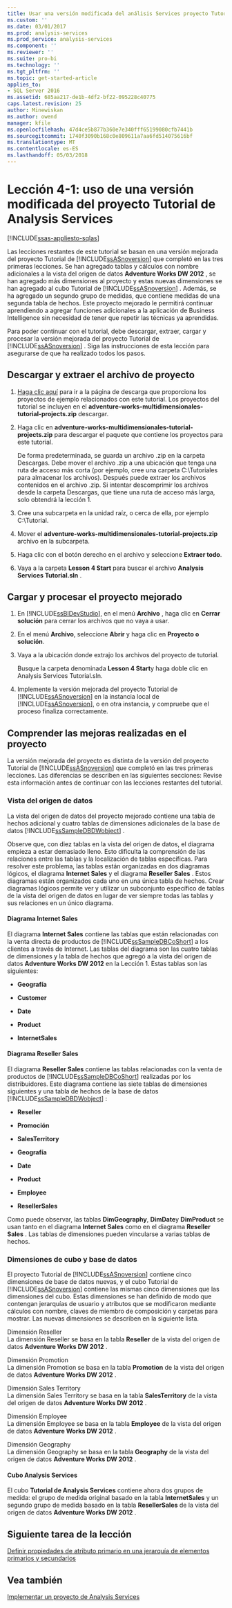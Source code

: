 ```yaml
---
title: Usar una versión modificada del análisis Services proyecto Tutorial | Documentos de Microsoft
ms.custom: ''
ms.date: 03/01/2017
ms.prod: analysis-services
ms.prod_service: analysis-services
ms.component: ''
ms.reviewer: ''
ms.suite: pro-bi
ms.technology: ''
ms.tgt_pltfrm: ''
ms.topic: get-started-article
applies_to:
- SQL Server 2016
ms.assetid: 685aa217-de1b-4df2-bf22-095228c40775
caps.latest.revision: 25
author: Minewiskan
ms.author: owend
manager: kfile
ms.openlocfilehash: 47d4ce5b877b360e7e340fff65199080cfb7441b
ms.sourcegitcommit: 1740f3090b168c0e809611a7aa6fd514075616bf
ms.translationtype: MT
ms.contentlocale: es-ES
ms.lasthandoff: 05/03/2018
---
```

# <a name="lesson-4-1---using-a-modified-version-of-the-analysis-services-tutorial-project"></a>Lección 4-1: uso de una versión modificada del proyecto Tutorial de Analysis Services
[!INCLUDE[ssas-appliesto-sqlas](../includes/ssas-appliesto-sqlas.md)]

Las lecciones restantes de este tutorial se basan en una versión mejorada del proyecto Tutorial de [!INCLUDE[ssASnoversion](../includes/ssasnoversion-md.md)] que completó en las tres primeras lecciones. Se han agregado tablas y cálculos con nombre adicionales a la vista del origen de datos **Adventure Works DW 2012** , se han agregado más dimensiones al proyecto y estas nuevas dimensiones se han agregado al cubo Tutorial de [!INCLUDE[ssASnoversion](../includes/ssasnoversion-md.md)] . Además, se ha agregado un segundo grupo de medidas, que contiene medidas de una segunda tabla de hechos. Este proyecto mejorado le permitirá continuar aprendiendo a agregar funciones adicionales a la aplicación de Business Intelligence sin necesidad de tener que repetir las técnicas ya aprendidas.  
  
Para poder continuar con el tutorial, debe descargar, extraer, cargar y procesar la versión mejorada del proyecto Tutorial de [!INCLUDE[ssASnoversion](../includes/ssasnoversion-md.md)] .  Siga las instrucciones de esta lección para asegurarse de que ha realizado todos los pasos.  
  
## <a name="downloading-and-extracting-the-project-file"></a>Descargar y extraer el archivo de proyecto  
  
1.  [Haga clic aquí](https://github.com/Microsoft/sql-server-samples/releases/tag/adventureworks-analysis-services) para ir a la página de descarga que proporciona los proyectos de ejemplo relacionados con este tutorial. Los proyectos del tutorial se incluyen en el **adventure-works-multidimensionales-tutorial-projects.zip** descargar.  
  
2.  Haga clic en **adventure-works-multidimensionales-tutorial-projects.zip** para descargar el paquete que contiene los proyectos para este tutorial.  
  
    De forma predeterminada, se guarda un archivo .zip en la carpeta Descargas. Debe mover el archivo .zip a una ubicación que tenga una ruta de acceso más corta (por ejemplo, cree una carpeta C:\Tutoriales para almacenar los archivos).  Después puede extraer los archivos contenidos en el archivo .zip. Si intentar descomprimir los archivos desde la carpeta Descargas, que tiene una ruta de acceso más larga, solo obtendrá la lección 1.  
  
3.  Cree una subcarpeta en la unidad raíz, o cerca de ella, por ejemplo C:\Tutorial.  
  
4.  Mover el **adventure-works-multidimensionales-tutorial-projects.zip** archivo en la subcarpeta.  
  
5.  Haga clic con el botón derecho en el archivo y seleccione **Extraer todo**.  
  
6.  Vaya a la carpeta **Lesson 4 Start** para buscar el archivo **Analysis Services Tutorial.sln** .  
  
## <a name="loading-and-processing-the-enhanced-project"></a>Cargar y procesar el proyecto mejorado  
  
1.  En [!INCLUDE[ssBIDevStudio](../includes/ssbidevstudio-md.md)], en el menú **Archivo** , haga clic en **Cerrar solución** para cerrar los archivos que no vaya a usar.  
  
2.  En el menú **Archivo**, seleccione **Abrir** y haga clic en **Proyecto o solución**.  
  
3.  Vaya a la ubicación donde extrajo los archivos del proyecto de tutorial.  
  
    Busque la carpeta denominada **Lesson 4 Start**y haga doble clic en Analysis Services Tutorial.sln.  
  
4.  Implemente la versión mejorada del proyecto Tutorial de [!INCLUDE[ssASnoversion](../includes/ssasnoversion-md.md)] en la instancia local de [!INCLUDE[ssASnoversion](../includes/ssasnoversion-md.md)], o en otra instancia, y compruebe que el proceso finaliza correctamente.  
  
## <a name="understanding-the-enhancements-to-the-project"></a>Comprender las mejoras realizadas en el proyecto  
La versión mejorada del proyecto es distinta de la versión del proyecto Tutorial de [!INCLUDE[ssASnoversion](../includes/ssasnoversion-md.md)] que completó en las tres primeras lecciones. Las diferencias se describen en las siguientes secciones: Revise esta información antes de continuar con las lecciones restantes del tutorial.  
  
### <a name="data-source-view"></a>Vista del origen de datos  
La vista del origen de datos del proyecto mejorado contiene una tabla de hechos adicional y cuatro tablas de dimensiones adicionales de la base de datos [!INCLUDE[ssSampleDBDWobject](../includes/sssampledbdwobject-md.md)] .  
  
Observe que, con diez tablas en la vista del origen de datos, el diagrama <All Tables> empieza a estar demasiado lleno. Esto dificulta la comprensión de las relaciones entre las tablas y la localización de tablas específicas. Para resolver este problema, las tablas están organizadas en dos diagramas lógicos, el diagrama **Internet Sales** y el diagrama **Reseller Sales** . Estos diagramas están organizados cada uno en una única tabla de hechos. Crear diagramas lógicos permite ver y utilizar un subconjunto específico de tablas de la vista del origen de datos en lugar de ver siempre todas las tablas y sus relaciones en un único diagrama.  
  
#### <a name="internet-sales-diagram"></a>Diagrama Internet Sales  
El diagrama **Internet Sales** contiene las tablas que están relacionadas con la venta directa de productos de [!INCLUDE[ssSampleDBCoShort](../includes/sssampledbcoshort-md.md)] a los clientes a través de Internet. Las tablas del diagrama son las cuatro tablas de dimensiones y la tabla de hechos que agregó a la vista del origen de datos **Adventure Works DW 2012** en la Lección 1. Estas tablas son las siguientes:  
  
-   **Geografía**  
  
-   **Customer**  
  
-   **Date**  
  
-   **Product**  
  
-   **InternetSales**  
  
#### <a name="reseller-sales-diagram"></a>Diagrama Reseller Sales  
El diagrama **Reseller Sales** contiene las tablas relacionadas con la venta de productos de [!INCLUDE[ssSampleDBCoShort](../includes/sssampledbcoshort-md.md)] realizadas por los distribuidores. Este diagrama contiene las siete tablas de dimensiones siguientes y una tabla de hechos de la base de datos [!INCLUDE[ssSampleDBDWobject](../includes/sssampledbdwobject-md.md)] :  
  
-   **Reseller**  
  
-   **Promoción**  
  
-   **SalesTerritory**  
  
-   **Geografía**  
  
-   **Date**  
  
-   **Product**  
  
-   **Employee**  
  
-   **ResellerSales**  
  
Como puede observar, las tablas **DimGeography**, **DimDate**y **DimProduct** se usan tanto en el diagrama **Internet Sales** como en el diagrama **Reseller Sales** . Las tablas de dimensiones pueden vincularse a varias tablas de hechos.  
  
### <a name="database-and-cube-dimensions"></a>Dimensiones de cubo y base de datos  
El proyecto Tutorial de [!INCLUDE[ssASnoversion](../includes/ssasnoversion-md.md)] contiene cinco dimensiones de base de datos nuevas, y el cubo Tutorial de [!INCLUDE[ssASnoversion](../includes/ssasnoversion-md.md)] contiene las mismas cinco dimensiones que las dimensiones del cubo. Estas dimensiones se han definido de modo que contengan jerarquías de usuario y atributos que se modificaron mediante cálculos con nombre, claves de miembro de composición y carpetas para mostrar. Las nuevas dimensiones se describen en la siguiente lista.  
  
Dimensión Reseller  
La dimensión Reseller se basa en la tabla **Reseller** de la vista del origen de datos **Adventure Works DW 2012** .  
  
Dimensión Promotion  
La dimensión Promotion se basa en la tabla **Promotion** de la vista del origen de datos **Adventure Works DW 2012** .  
  
Dimensión Sales Territory  
La dimensión Sales Territory se basa en la tabla **SalesTerritory** de la vista del origen de datos **Adventure Works DW 2012** .  
  
Dimensión Employee  
La dimensión Employee se basa en la tabla **Employee** de la vista del origen de datos **Adventure Works DW 2012** .  
  
Dimensión Geography  
La dimensión Geography se basa en la tabla **Geography** de la vista del origen de datos **Adventure Works DW 2012** .  
  
#### <a name="analysis-services-cube"></a>Cubo Analysis Services  
El cubo **Tutorial de Analysis Services** contiene ahora dos grupos de medida: el grupo de medida original basado en la tabla **InternetSales** y un segundo grupo de medida basado en la tabla **ResellerSales** de la vista del origen de datos **Adventure Works DW 2012** .  
  
## <a name="next-task-in-lesson"></a>Siguiente tarea de la lección  
[Definir propiedades de atributo primario en una jerarquía de elementos primarios y secundarios](../analysis-services/lesson-4-2-defining-parent-attribute-properties-in-a-parent-child-hierarchy.md)  
  
## <a name="see-also"></a>Vea también  
[Implementar un proyecto de Analysis Services](../analysis-services/lesson-2-5-deploying-an-analysis-services-project.md)  
  
